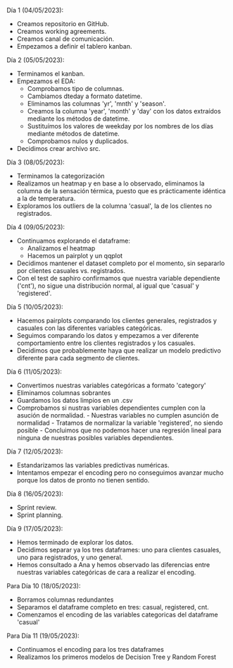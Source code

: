 Día 1 (04/05/2023):

 - Creamos repositorio en GitHub.
 - Creamos working agreements.
 - Creamos canal de comunicación.
 - Empezamos a definir el tablero kanban.

Día 2 (05/05/2023):

 - Terminamos el kanban.
 - Empezamos el EDA: 
    - Comprobamos tipo de columnas.
    - Cambiamos dteday a formato datetime.
    - Eliminamos las columnas 'yr', 'mnth' y 'season'.
    - Creamos la columna 'year', 'month' y 'day' con los datos extraídos mediante los métodos de datetime.
    - Sustituímos los valores de weekday por los nombres de los días mediante métodos de datetime. 
    - Comprobamos nulos y duplicados.
 - Decidimos crear archivo src.

Día 3 (08/05/2023):

 - Terminamos la categorización 
 - Realizamos un heatmap y en base a lo observado, eliminamos la columna de la sensación térmica, puesto que es prácticamente idéntica a la de temperatura.
 - Exploramos los outliers de la columna 'casual', la de los clientes no registrados.


Día 4 (09/05/2023):

 - Continuamos explorando el dataframe:
    - Analizamos el heatmap
    - Hacemos un pairplot y un qqplot
 - Decidimos mantener el dataset completo por el momento, sin separarlo por clientes casuales vs. registrados.
 - Con el test de saphiro confirmamos que nuestra variable dependiente ('cnt'), no sigue una distribución normal, al igual que 'casual' y 'registered'.

Día 5 (10/05/2023):

 - Hacemos pairplots comparando los clientes generales, registrados y casuales con las diferentes variables categóricas.
 - Seguimos comparando los datos y empezamos a ver diferente comportamiento entre los clientes registrados y los casuales.
 - Decidimos que probablemente haya que realizar un modelo predictivo diferente para cada segmento de clientes.

Día 6 (11/05/2023):

 - Convertimos nuestras variables categóricas a formato 'category'
 - Eliminamos columnas sobrantes
 - Guardamos los datos limpios en un .csv
 - Comprobamos si nustras variables dependientes cumplen con la asución de normalidad.
       - Nuestras variables no cumplen asunción de normalidad
       - Tratamos de normalizar la variable 'registered', no siendo posible - Concluimos que no podemos hacer una regresión lineal para
      ninguna de nuestras posibles variables dependientes.

Día 7 (12/05/2023):

 - Estandarizamos las variables predictivas numéricas. 
 - Intentamos empezar el encoding pero no conseguimos avanzar mucho porque los datos de pronto no tienen sentido.  


Día 8 (16/05/2023):

 - Sprint review.
 - Sprint planning.

Día 9 (17/05/2023):

 - Hemos terminado de explorar los datos.
 - Decidimos separar ya los tres dataframes: uno para clientes casuales, uno para registrados, y uno general.
 - Hemos consultado a Ana y hemos observado las diferencias entre nuestras variables categóricas de cara a realizar el encoding.

Para Día 10 (18/05/2023):

 - Borramos columnas redundantes
 - Separamos el dataframe completo en tres: casual, registered, cnt.
 - Comenzamos el encoding de las variables categoricas del dataframe 'casual'

Para Día 11 (19/05/2023):
 
 - Continuamos el encoding para los tres dataframes
 - Realizamos los primeros modelos de Decision Tree y Random Forest
